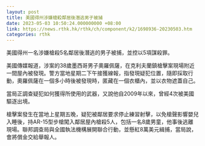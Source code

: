 ```yaml
---
layout: post
title: 美國得州涉嫌槍殺鄰居後潛逃男子被捕
date: 2023-05-03 10:50:24.000000000 +08:00
link: https://news.rthk.hk/rthk/ch/component/k2/1698936-20230503.htm
categories: rthk
---
```


美國得州一名涉嫌槍殺5名鄰居後潛逃的男子被捕，並控以5項謀殺罪。

美國傳媒報道，涉案的38歲墨西哥男子奧羅佩薩，在克利夫蘭鎮槍擊案現場附近一間屋內被發現。警方當地星期二下午接獲線報，指發現疑犯位置，隨即採取行動，奧羅佩薩在一個多小時後被發現時，匿藏在一個衣櫃內，並以衣物遮蓋自己。

當局正調查疑犯如何獲得所使用的武器，又說他自2009年以來，曾經4次被美國驅逐出境。

槍擊案發生在當地上星期五晚，疑犯被鄰居要求停止練習射擊，以免槍聲影響嬰兒入睡後，持AR-15型步槍闖入鄰居屋內槍殺5人，包括一名8歲男童，他事後逃離現場。聯邦調查局與全國執法機構展開聯合行動，並懸紅8萬美元緝捕，當局說，會將償金交給舉報人。

